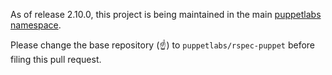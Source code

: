 As of release 2.10.0, this project is being maintained in the main [puppetlabs namespace](https://github.com/puppetlabs/rspec-puppet).

Please change the base repository (☝️) to `puppetlabs/rspec-puppet` before filing this pull request.

